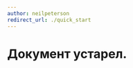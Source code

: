 ```yaml
---
author: neilpeterson
redirect_url: ./quick_start
---
```


# Документ устарел.

<!--HONumber=May16_HO4-->



